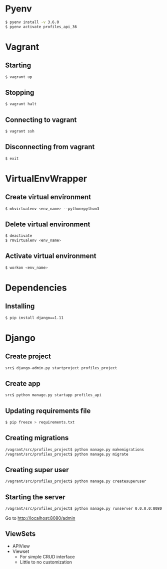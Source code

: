 # Pyenv

```bash
$ pyenv install -v 3.6.0
$ pyenv activate profiles_api_36
```


# Vagrant

## Starting

```bash
$ vagrant up
```

## Stopping

```bash
$ vagrant halt
```

## Connecting to vagrant

```bash
$ vagrant ssh
```

## Disconnecting from vagrant

```bash
$ exit
```

# VirtualEnvWrapper

## Create virtual environment

```bash
$ mkvirtualenv <env_name> --python=python3
```

## Delete virtual environment

```bash
$ deactivate
$ rmvirtualenv <env_name>
```

## Activate virtual environment

```bash
$ workon <env_name>
```

# Dependencies

## Installing

```bash
$ pip install django==1.11
```

# Django

## Create project

```bash
src$ django-admin.py startproject profiles_project
```

## Create app

```bash
src$ python manage.py startapp profiles_api
```

## Updating requirements file

```bash
$ pip freeze > requirements.txt
```

## Creating migrations

```bash
/vagrant/src/profiles_project$ python manage.py makemigrations
/vagrant/src/profiles_project$ python manage.py migrate
```

## Creating super user

```bash
/vagrant/src/profiles_project$ python manage.py createsuperuser
```

## Starting the server

```bash
/vagrant/src/profiles_project$ python manage.py runserver 0.0.0.0:8080
```

Go to [http://localhost:8080/admin](http://localhost:8080/admin)

## ViewSets

- APIView
- Viewset
	- For simple CRUD interface
	- Little to no customization

